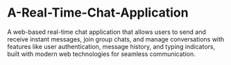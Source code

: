 # A-Real-Time-Chat-Application
A web-based real-time chat application that allows users to send and receive instant messages, join group chats, and manage conversations with features like user authentication, message history, and typing indicators, built with modern web technologies for seamless communication.
